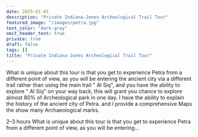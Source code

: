 ```yaml
---
date: 2025-01-01
description: "Private Indiana-Jones Archeological Trail Tour"
featured_image: "/images/petra.jpg"
text_color: "dark-gray"
omit_header_text: true
private: true
draft: false
tags: []
title: "Private Indiana-Jones Archeological Trail Tour"
---
```






What is unique about this tour is that you get to experience Petra from a different point of view, as you will be entering the ancient city via a different trail rather than using the main trail " Al Siq", and you have the ability to explore " Al Siq" on your way back, this will grant you chance to explore almost 80% of Archeological park in one day.
I have the ability to explain the history of the ancient city of Petra. and I provide a comprehensive Maps the show many Archaeological marks. 


2–3 hours
What is unique about this tour is that you get to experience Petra from a different point of view, as you will be entering… 